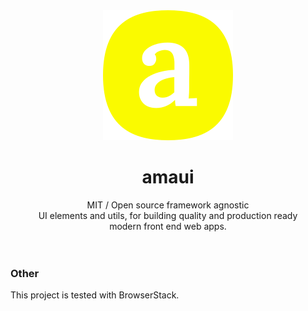 
</br >
</br >

<p align='center'>
  <a target='_blank' rel='noopener noreferrer' href='#'>
    <img src='utils/images/logo.svg' alt='AMAUI logo' />
  </a>
</p>

<h1 align='center'>amaui</h1>

<div align='center'>
   MIT / Open source framework agnostic<br />UI elements and utils, for building quality and production ready<br />modern front end web apps.
</div>

<br />

<br />

### Other

This project is tested with BrowserStack.
